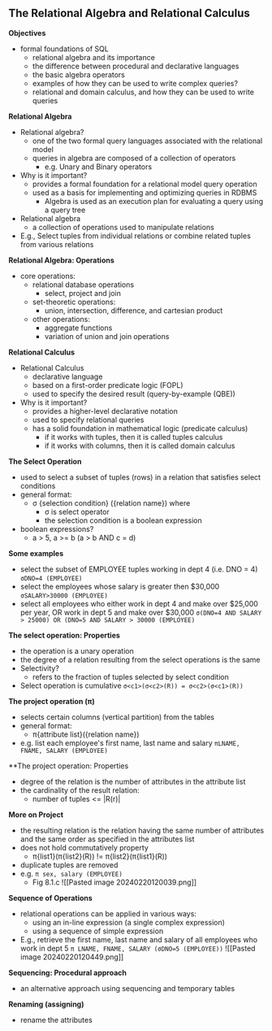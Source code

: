 ## The Relational Algebra and Relational Calculus ##

**Objectives**
- formal foundations of SQL
	- relational algebra and its importance
	- the difference between procedural and declarative languages
	- the basic algebra operators
	- examples of how they can be used to write complex queries?
	- relational and domain calculus, and how they can be used to write queries

**Relational Algebra**
- Relational algebra?
	- one of the two formal query languages associated with the relational model
	- queries in algebra are composed of a collection of operators
		- e.g. Unary and Binary operators
- Why is it important?
	- provides a formal foundation for a relational model query operation
	- used as a basis for implementing and optimizing queries in RDBMS
		- Algebra is used as an execution plan for evaluating a query using a query tree
- Relational algebra
	- a collection of operations used to manipulate relations
- E.g., Select tuples from individual relations or combine related tuples from various relations

**Relational Algebra: Operations**
- core operations:
	- relational database operations
		- select, project and join
	- set-theoretic operations:
		- union, intersection, difference, and cartesian product
	- other operations:
		- aggregate functions
		- variation of union and join operations

**Relational Calculus**
- Relational Calculus
	- declarative language
	- based on a first-order predicate logic (FOPL)
	- used to specify the desired result (query-by-example (QBE))
- Why is it important?
	- provides a higher-level declarative notation
	- used to specify relational queries
	- has a solid foundation in mathematical logic (predicate calculus)
		- if it works with tuples, then it is called tuples calculus
		- if it works with columns, then it is called domain calculus

**The Select Operation**
- used to select a subset of tuples (rows) in a relation that satisfies select conditions
- general format:
	- σ {selection condition} ({relation name}) where
		- σ is select operator
		- the selection condition is a boolean expression
- boolean expressions?
	- a > 5, a >= b (a > b AND c = d)

**Some examples**
- select the subset of EMPLOYEE tuples working in dept 4 (i.e. DNO = 4)
`σDNO=4 (EMPLOYEE)`
- select the employees whose salary is greater then $30,000
`σSALARY>30000 (EMPLOYEE)`
- select all employees who either work in dept 4 and make over $25,000 per year, OR work in dept 5 and make over $30,000
`σ(DNO=4 AND SALARY > 25000) OR (DNO=5 AND SALARY > 30000 (EMPLOYEE)`

**The select operation: Properties**
- the operation is a unary operation
- the degree of a relation resulting from the select operations is the same
- Selectivity?
	- refers to the fraction of tuples selected by select condition
- Select operation is cumulative
`σ<c1>(σ<c2>(R)) = σ<c2>(σ<c1>(R))`

**The project operation (π)**
- selects certain columns (vertical partition) from the tables
- general format:
	- π{attribute list}({relation name})
- e.g. list each employee's first name, last name and salary
`πLNAME, FNAME, SALARY (EMPLOYEE)`

**The project operation: Properties
- degree of the relation is the number of attributes in the attribute list
- the cardinality of the result relation:
	- number of tuples <= |R(r)|

**More on Project**
- the resulting relation is the relation having the same number of attributes and the same order as specified in the attributes list
- does not hold commutatively property
	- π{list1}(π{list2}(R)) != π{list2}(π{list1}(R))
- duplicate tuples are removed
- e.g. `π sex, salary (EMPLOYEE)`
	- Fig 8.1.c
	 ![[Pasted image 20240220120039.png]]

**Sequence of Operations**
- relational operations can be applied in various ways:
	- using an in-line expression (a single complex expression)
	- using a sequence of simple expression
- E.g., retrieve the first name, last name and salary of all employees who work in dept 5
`π LNAME, FNAME, SALARY (σDNO=5 (EMPLOYEE))`
![[Pasted image 20240220120449.png]]

**Sequencing: Procedural approach**
- an alternative approach using sequencing and temporary tables

**Renaming (assigning)**
- rename the attributes